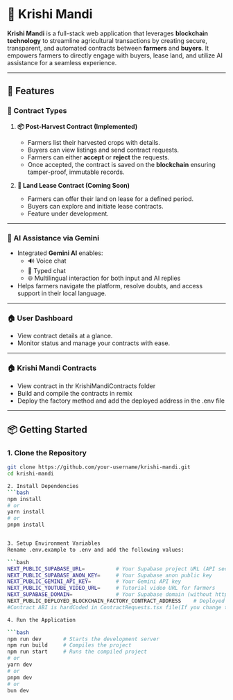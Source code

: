 # 🌾 Krishi Mandi

**Krishi Mandi** is a full-stack web application that leverages **blockchain technology** to streamline agricultural transactions by creating secure, transparent, and automated contracts between **farmers** and **buyers**. It empowers farmers to directly engage with buyers, lease land, and utilize AI assistance for a seamless experience.

---

## 🚀 Features

### 🧾 Contract Types

1. **📦 Post-Harvest Contract (Implemented)**  
   - Farmers list their harvested crops with details.  
   - Buyers can view listings and send contract requests.  
   - Farmers can either **accept** or **reject** the requests.  
   - Once accepted, the contract is saved on the **blockchain** ensuring tamper-proof, immutable records.

2. **🌱 Land Lease Contract (Coming Soon)**  
   - Farmers can offer their land on lease for a defined period.  
   - Buyers can explore and initiate lease contracts.  
   - Feature under development.

---

### 🤖 AI Assistance via Gemini

- Integrated **Gemini AI** enables:
  - 🔊 Voice chat  
  - 💬 Typed chat  
  - 🌐 Multilingual interaction for both input and AI replies  
- Helps farmers navigate the platform, resolve doubts, and access support in their local language.

---

### 🏠 User Dashboard

- View contract details at a glance.
- Monitor status and manage your contracts with ease.

---

### 🏠 Krishi Mandi Contracts

- View contract in thr KrishiMandiContracts folder
- Build and compile the contracts in remix
- Deploy the factory method and add the deployed address in the .env file

---


## 📦 Getting Started

### 1. Clone the Repository

```bash
git clone https://github.com/your-username/krishi-mandi.git
cd krishi-mandi

2. Install Dependencies
```bash
npm install
# or
yarn install
# or
pnpm install


3. Setup Environment Variables
Rename .env.example to .env and add the following values:

```bash
NEXT_PUBLIC_SUPABASE_URL=          # Your Supabase project URL (API section)
NEXT_PUBLIC_SUPABASE_ANON_KEY=     # Your Supabase anon public key
NEXT_PUBLIC_GEMINI_API_KEY=        # Your Gemini API key
NEXT_PUBLIC_YOUTUBE_VIDEO_URL=     # Tutorial video URL for farmers
NEXT_SUPABASE_DOMAIN=              # Your Supabase domain (without https://)
NEXT_PUBLIC_DEPLOYED_BLOCKCHAIN_FACTORY_CONTRACT_ADDRESS    # Deployed factory address ( find the contract and factory contract in the krishiMandi contracts folder and deploy on remix)
#Contract ABI is hardCoded in ContractRequests.tsx file(If you change the contract and need to replace ABI)

4. Run the Application

```bash
npm run dev       # Starts the development server
npm run build     # Compiles the project
npm run start     # Runs the compiled project
# or
yarn dev
# or
pnpm dev
# or
bun dev

